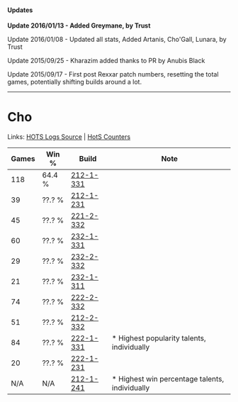 #### Updates
**Update 2016/01/13 - Added Greymane, by Trust**

Update 2016/01/08 - Updated all stats, Added Artanis, Cho'Gall, Lunara, by Trust

Update 2015/09/25 - Kharazim added thanks to PR by Anubis Black

Update 2015/09/17 - First post Rexxar patch numbers, resetting the total games, potentially shifting builds around a lot.

***

# Cho

Links: [HOTS Logs Source](https://www.hotslogs.com/Sitewide/HeroDetails?Hero=Cho) | [HotS Counters](http://hotscounters.com/#/hero/Cho)

Games  | Win %  | Build     | Note
-----  | -----  | -----     | ----
118    | 64.4 % | [212-1-331](http://www.heroesfire.com/hots/talent-calculator/cho#kFJp) | 
39     | ??.? % | [212-1-231](http://www.heroesfire.com/hots/talent-calculator/cho#kFIF) | 
45     | ??.? % | [221-2-332](http://www.heroesfire.com/hots/talent-calculator/cho#kbXi) | 
60     | ??.? % | [232-1-331](http://www.heroesfire.com/hots/talent-calculator/cho#l08p) | 
29     | ??.? % | [232-2-332](http://www.heroesfire.com/hots/talent-calculator/cho#l0OS) | 
21     | ??.? % | [232-1-311](http://www.heroesfire.com/hots/talent-calculator/cho#l08V) | 
74     | ??.? % | [222-2-332](http://www.heroesfire.com/hots/talent-calculator/cho#kdzy) | 
51     | ??.? % | [212-2-332](http://www.heroesfire.com/hots/talent-calculator/cho#kFZS) | 
84     | ??.? % | [222-1-331](http://www.heroesfire.com/hots/talent-calculator/cho#kdkJ) | * Highest popularity talents, individually
20     | ??.? % | [222-1-231](http://www.heroesfire.com/hots/talent-calculator/cho#kdil) | 
N/A    | N/A    | [212-1-241](http://www.heroesfire.com/hots/talent-calculator/cho#kFIP) | * Highest win percentage talents, individually
